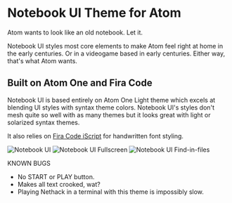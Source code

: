# Notebook UI Theme for Atom

Atom wants to look like an old notebook. Let it.

Notebook UI styles most core elements to make Atom feel right at home in the early centuries. Or in a videogame based in early centuries. Either way, that's what Atom wants.

## Built on Atom One and Fira Code

Notebook UI is based entirely on Atom One Light theme which excels at blending UI styles with syntax theme colors. Notebook UI's styles don't mesh quite so well with as many themes but it looks great with light or solarized syntax themes.

It also relies on [Fira Code iScript](https://github.com/kencrocken/FiraCodeiScript) for handwritten font styling.

![Notebook UI](assets/notebook-ui-main.png)
![Notebook UI Fullscreen](assets/notebook-ui-fullscreen.png)
![Notebook UI Find-in-files](assets/notebook-ui-find-in-files.png)

KNOWN BUGS
* No START or PLAY button.
* Makes all text crooked, wat?
* Playing Nethack in a terminal with this theme is impossibly slow.
